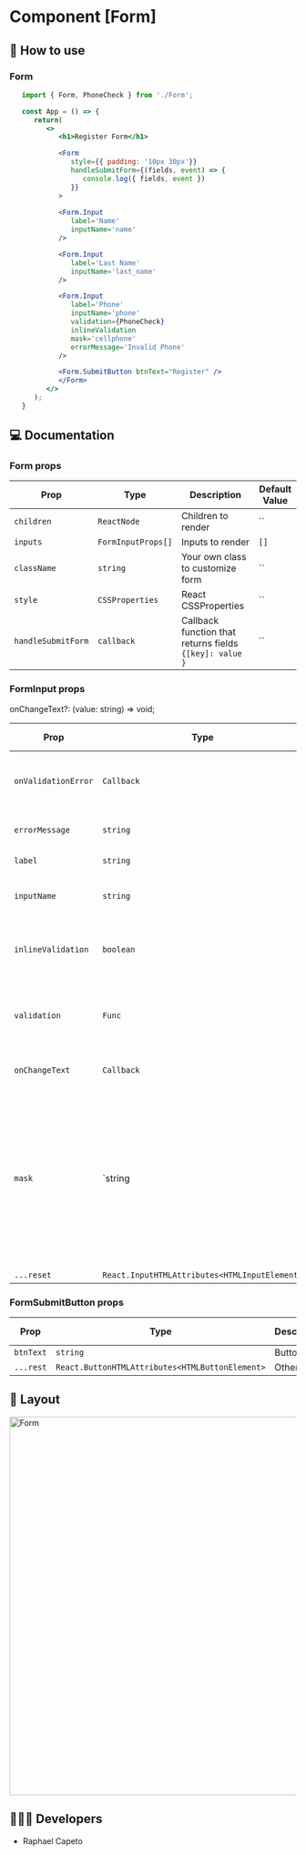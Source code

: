 # Component [Form]

## 🚀 How to use

### Form
```jsx
   import { Form, PhoneCheck } from './Form';

   const App = () => {
      return(
         <>
            <h1>Register Form</h1>

            <Form 
               style={{ padding: '10px 30px'}}
               handleSubmitForm={(fields, event) => {
                  console.log({ fields, event })
               }}
            >
            
            <Form.Input 
               label='Name'
               inputName='name'
            />

            <Form.Input 
               label='Last Name'
               inputName='last_name'
            />

            <Form.Input 
               label='Phone'
               inputName='phone'
               validation={PhoneCheck}
               inlineValidation
               mask='cellphone'
               errorMessage='Invalid Phone'
            />

            <Form.SubmitButton btnText="Register" />
            </Form>
         </>
      );
   }
```

## 💻 Documentation

### Form props

| Prop | Type | Description                                                                                                                                         | Default Value |
| --------- | -------- | ------------------------------------------------------------------------------------------------------------------------------------------------------- | ----------------- |
| `children`  | `ReactNode` | Children to render | `` |
| `inputs`  | `FormInputProps[]` | Inputs to render | `[]` |
| `className`  | `string` | Your own class to customize form | `` |
| `style`  | `CSSProperties` | React CSSProperties  | `` |
| `handleSubmitForm`  | `callback` | Callback function that returns fields `{[key]: value }` | `` |


### FormInput props

onChangeText?: (value: string) => void;

| Prop | Type | Description                                                                                                                                         | Default Value |
| --------- | -------- | ------------------------------------------------------------------------------------------------------------------------------------------------------- | ----------------- |
| `onValidationError`  | `Callback` | Callback that returns message error, it has an error | `''` |
| `errorMessage`  | `string` | Error message to render | `'Invalid Field'` |
| `label`  | `string` | Input label `required` | `''` |
| `inputName`  | `string` | To use in input ID and NAME `required` | `''` |
| `inlineValidation`  | `boolean` | To check it has an error when user update input text | `''` |
| `validation`  | `Func` | A function that recive value and return it was correct or not | `''` |
| `onChangeText`  | `Callback` | Callback that returns input text | `''` |
| `mask`  | `string | Callback` | `String` to use default mask or Callback to use own mask, the callback params is a `string` and returns `string`| `''` |
| `...reset`  | `React.InputHTMLAttributes<HTMLInputElement>` | Other props | `` |

### FormSubmitButton props

| Prop | Type | Description                                                                                                                                         | Default Value |
| --------- | -------- | ------------------------------------------------------------------------------------------------------------------------------------------------------- | ----------------- |
| `btnText`  | `string` | Button text | `''` |
| `...rest`  | `React.ButtonHTMLAttributes<HTMLButtonElement>` | Other props | `` |


## 🔖 Layout

<p align="left">
   <img width="665" alt="Form" src="https://user-images.githubusercontent.com/61842405/154866102-877ebef8-e8ce-4f81-8576-736f26f2c73d.png">

</p>


## 👨🏻‍💻 Developers
- Raphael Capeto


